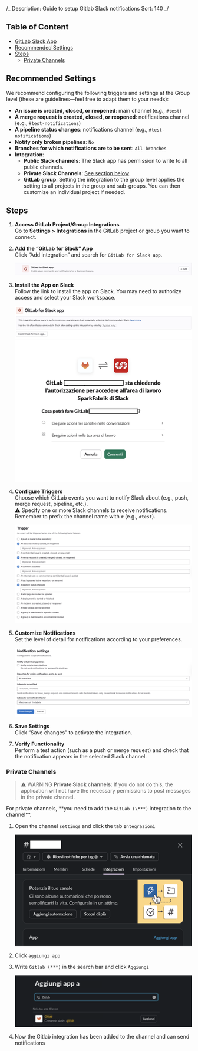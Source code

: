 /_
Description: Guide to setup Gitlab Slack notifications
Sort: 140
_/

## Table of Content

- [GitLab Slack App](https://api.slack.com/apps)
- [Recommended Settings](#recommended-settings)
- [Steps](#steps)
  - [Private Channels](#private-channels)

## Recommended Settings

We recommend configuring the following triggers and settings at the Group level (these are guidelines—feel free to adapt them to your needs):

- **An issue is created, closed, or reopened**: main channel (e.g., `#test`)
- **A merge request is created, closed, or reopened**: notifications channel (e.g., `#test-notifications`)
- **A pipeline status changes**: notifications channel (e.g., `#test-notifications`)
- **Notify only broken pipelines**: `No`
- **Branches for which notifications are to be sent**: `All branches`
- **Integration**:
  - **Public Slack channels**: The Slack app has permission to write to all public channels.
  - **Private Slack Channels**: [See section below](#private-channels)
  - **GitLab group**: Setting the integration to the group level applies the setting to all projects in the group and sub-groups. You can then customize an individual project if needed.

## Steps

1. **Access GitLab Project/Group Integrations**  
   Go to **Settings > Integrations** in the GitLab project or group you want to connect.

2. **Add the “GitLab for Slack” App**  
   Click “Add integration” and search for `GitLab for Slack app`.

   ![step-1](/assets/images/gitlab-slack-notifications/notifications-step-1.png)

3. **Install the App on Slack**  
   Follow the link to install the app on Slack. You may need to authorize access and select your Slack workspace.

   ![step-2](/assets/images/gitlab-slack-notifications/notifications-step-2.png)
   ![step-3](/assets/images/gitlab-slack-notifications/notifications-step-3.png)

4. **Configure Triggers**  
   Choose which GitLab events you want to notify Slack about (e.g., push, merge request, pipeline, etc.).  
   ⚠️ Specify one or more Slack channels to receive notifications. Remember to prefix the channel name with `#` (e.g., `#test`).

   ![step-4](/assets/images/gitlab-slack-notifications/notifications-step-4.png)

5. **Customize Notifications**  
   Set the level of detail for notifications according to your preferences.

   ![step-5](/assets/images/gitlab-slack-notifications/notifications-step-5.png)

6. **Save Settings**  
   Click “Save changes” to activate the integration.

7. **Verify Functionality**  
   Perform a test action (such as a push or merge request) and check that the notification appears in the selected Slack channel.

### Private Channels

> ⚠️ WARNING **Private Slack channels**: If you do not do this, the application will not have the necessary permissions to post messages in the private channel.

For private channels, **you need to add the `GitLab (\***)` integration to the channel\*\*.

1. Open the channel `settings` and click the tab `Integrazioni`

   ![private-channel-1](/assets/images/gitlab-slack-notifications/private-channel-1.png)

2. Click `aggiungi app`
3. Write `Gitlab (***)` in the search bar and click `Aggiungi`

   ![private-channel-2](/assets/images/gitlab-slack-notifications/private-channel-2.png)

4. Now the Gitlab integration has been added to the channel and can send notifications

